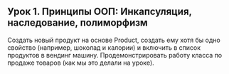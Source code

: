## Урок 1. Принципы ООП: Инкапсуляция, наследование, полиморфизм
 Создать новый продукт на основе Product, создать ему хотя бы одно свойство (например, шоколад и калории) и включить в список продуктов в вендинг машину.
 Продемонстрировать работу класса по продаже товаров (как мы это делали на уроке).